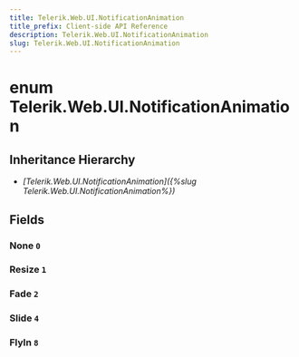 ```yaml
---
title: Telerik.Web.UI.NotificationAnimation
title_prefix: Client-side API Reference
description: Telerik.Web.UI.NotificationAnimation
slug: Telerik.Web.UI.NotificationAnimation
---
```


# enum Telerik.Web.UI.NotificationAnimation

## Inheritance Hierarchy

* *[Telerik.Web.UI.NotificationAnimation]({%slug Telerik.Web.UI.NotificationAnimation%})*

## Fields

### None `0`

### Resize `1`

### Fade `2`

### Slide `4`

### FlyIn `8`


